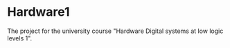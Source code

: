 # Hardware1
The project for the university course "Hardware Digital systems at low logic levels 1".
